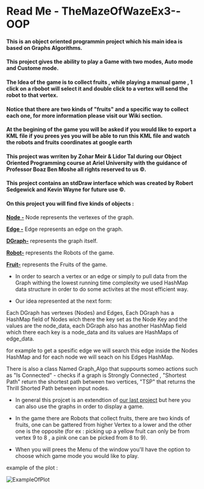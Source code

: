# Read Me - TheMazeOfWazeEx3--OOP

#### This is an object oriented programmin project which his main idea is based on Graphs Algorithms. 

#### This project gives the ability to play a Game with two modes, Auto mode and Custome mode.

#### The Idea of the game is to collect fruits , while playing a manual game , 1 click on a rbobot will select it and double click to a vertex will send the robot to that vertex.

#### Notice that there are two kinds of "fruits" and a specific way to collect each one, for more information please visit our Wiki section.

#### At the begining of the game you will be asked if you would like to export a KML file if you prees yes you will be able to run this KML file and watch the robots and fruits coordinates at google earth

#### This project was wrriten by Zohar Meir & Lidor Tal during our Object Oriented Programming course at Ariel University with the guidance of Professor Boaz Ben Moshe all rights reserved to us ©.

#### This project contains an stdDraw interface which was created by Robert Sedgewick and Kevin Wayne for future use ©.

#### On this project you will find five kinds of objects : 

**[Node -](https://github.com/lidorT/Ex1---OOP/wiki/Monom)** Node represents the vertexes of the graph.

**[Edge -](https://github.com/lidorT/Ex1---OOP/wiki/Polynom)** Edge represents an edge on the graph.

**[DGraph-](https://github.com/lidorT/Ex1---OOP/wiki/Complex-Function)** represents the graph itself.

**[Robot-](https://github.com/lidorT/Ex1---OOP/wiki/Complex-Function)** represents the Robots of the game.

**[Fruit-](https://github.com/lidorT/Ex1---OOP/wiki/Complex-Function)** represents the Fruits of the game.

* In order to search a vertex or an edge or simply to pull data from the Graph withing the lowest running time complexity we used HashMap data structure in order to do some activites at the most efficient way. 

* Our idea represented at the next form:

Each DGraph has vertexes (Nodes) and Edges, Each DGraph has a HashMap field of Nodes wich there the key set as the Node Key and the values are the node_data, each DGraph also has another HashMap field which there each key is a node_data and its values are HashMaps of edge_data.

for example to get a spesific edge we will search this edge inside the Nodes HashMap and for each node we will seach on his Edges HashMap. 

There is also a class Named Graph_Algo that suppourts someo actions such as "Is Connected" - checks if a graph is Strongly Connected , "Shortest Path" return the shortest path between two vertices, "TSP" that returns the Thrill Shorted Path between input nodes.

* In general this projcet is an extendtion of [our last project](https://github.com/lidorT/OOP---Ex2) but here you can also use the graphs in order to display a game.

* In the game there are Robots that collect fruits, there are two kinds of fruits, one can be gattered from higher Vertex to a lower and the other one is the opposite (for ex : picking up a yellow fruit can only be from vertex 9 to 8 , a pink one can be picked from 8 to 9).

* When you will prees the Menu of the window you'll have the option to choose which game mode you would like to play.

example of the plot :

![ExampleOfPlot](https://i.imgur.com/nKOK7XQ.jpg)
